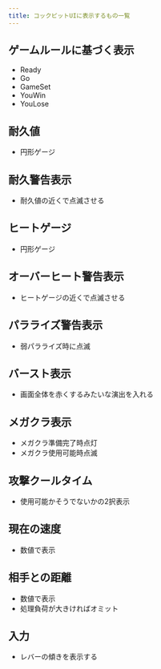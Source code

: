 ```yaml
---
title: コックピットUIに表示するもの一覧
---
```


## ゲームルールに基づく表示
* Ready
* Go
* GameSet
* YouWin
* YouLose

## 耐久値
* 円形ゲージ

## 耐久警告表示
* 耐久値の近くで点滅させる

## ヒートゲージ
* 円形ゲージ

## オーバーヒート警告表示
* ヒートゲージの近くで点滅させる

## パラライズ警告表示
* 弱パラライズ時に点滅

## バースト表示
* 画面全体を赤くするみたいな演出を入れる

## メガクラ表示
* メガクラ準備完了時点灯
* メガクラ使用可能時点滅

## 攻撃クールタイム
* 使用可能かそうでないかの2択表示

## 現在の速度
* 数値で表示

## 相手との距離
* 数値で表示
* 処理負荷が大きければオミット

## 入力
* レバーの傾きを表示する